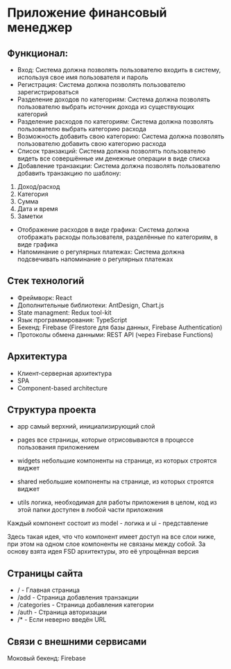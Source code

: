 # Приложение финансовый менеджер

## Функционал:

-   Вход: Система должна позволять пользователю входить в систему, используя свое имя пользователя и пароль
-   Регистрация: Система должна позволять пользователю зарегистрироваться
-   Разделение доходов по категориям: Система должна позволять пользователю выбрать источник дохода из существующих категорий
-   Разделение расходов по категориям: Система должна позволять пользователю выбрать категорию расхода
-   Возможность добавить свою категорию: Система должна позволять пользователю добавить свою категорию расхода
-   Список транзакций: Система должна позволять пользователю видеть все совершённые им денежные операции в виде списка
-   Добавление транзакции: Система должна позволять пользователю добавить транзакцию по шаблону:

1. Доход/расход
2. Категория
3. Сумма
4. Дата и время
5. Заметки

-   Отображение расходов в виде графика: Система должна отображать расходы пользователя, разделённые по категориям, в виде графика
-   Напоминание о регулярных платежах: Система должна подсвечивать напоминание о регулярных платежах

## Стек технологий

-   Фреймворк: React
-   Дополнительные библиотеки: AntDesign, Chart.js
-   State managment: Redux tool-kit
-   Язык программирования: TypeScript
-   Бекенд: Firebase (Firestore для базы данных, Firebase Authentication)
-   Протоколы обмена данными: REST API (через Firebase Functions)

## Архитектура

- Клиент-серверная архитектура
- SPA
- Component-based architecture

## Структура проекта
- app самый верхний, инициализирующий слой
- pages все страницы, которые отрисовываются в процессе пользования приложением
- widgets небольшие компоненты на странице, из которых строятся виджет
- shared небольшие компоненты на странице, из которых строятся виджет

- utils логика, необходимая для работы приложения в целом, код из этой папки доступен в любой части приложения

Каждый компонент состоит из model - логика и ui - представление

Здесь такая идея, что что компонент имеет доступ на все слои ниже, при этом на одном слое компоненты не связаны между собой. За основу взята идея FSD архитектуры, это её упрощённая версия

## Страницы сайта
- / - Главная страница
- /add - Страница добавления транзакции
- /categories - Страница добавления категории
- /auth - Страница авторизации
- /* - Если неверно введён URL

## Связи с внешними сервисами
Моковый бекенд: Firebase
